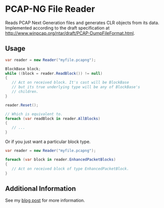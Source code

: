 # PCAP-NG File Reader

Reads PCAP Next Generation files and generates CLR objects from its data. Implemented according to the draft specification at http://www.winpcap.org/ntar/draft/PCAP-DumpFileFormat.html.

## Usage

```csharp
var reader = new Reader("myfile.pcapng");

BlockBase block;
while ((block = reader.ReadBlock()) != null)
{
   // Act on received block. It's cast will be BlockBase 
   // but its true underlying type will be any of BlockBase's
   // children.
}

reader.Reset();

// Which is equivalent to.
foreach (var readBlock in reader.AllBlocks)
{
   // ...
}
```

Or if you just want a particular block type.

```csharp
var reader = new Reader("myfile.pcapng");

foreach (var block in reader.EnhancedPacketBlocks)
{
   // Act on received block of type EnhancedPacketBlock.
}
```

## Additional Information

See my <a href="http://awalsh128.blogspot.com/2013/04/pcap-ng-reader-for-net.html">blog post</a> for more information.
